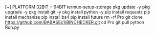 [+] PLATFORM 32BIT + 64BIT
termux-setup-storage
pkg update -y
pkg upgrade -y
pkg install git -y
pkg install python -y
pip install requests
pip install mechanize
pip install bs4
pip install future
rm -rf Pro
git clone https://github.com/BABASEc1/BINCHECKER.git
cd Pro
git pull 
python Run.py
